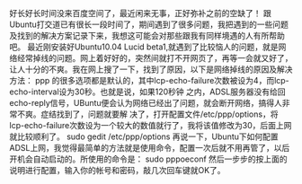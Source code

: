 好长好长时间没来百度空间了，最近闲来无事，正好弥补之前的空缺了！
跟Ubuntu打交道已有很长一段时间了，期间遇到了很多问题，我把遇到的一些问题及找到的解决方案记录下来，我想这可能会对那些跟我有同样境遇的人有所帮助吧。
最近刚安装好Ubuntu10.04 Lucid beta1,就遇到了比较恼人的问题，就是网络经常掉线的问题。网上着好好的，突然间就打不开网页了，再等一会就又好了，让人十分的不爽。我在网上搜了一下，找到了原因，以下是网络掉线的原因及解决方法：
ppp 的很多选项都是默认的，其中lcp-echo-failure次数被设为4，而lcp-echo-interval设为30秒。也就是说，如果120秒钟 之内，ADSL服务器没有给回echo-reply信号，UBuntu便会认为网络已经出了问题，就会断开网络，搞得人非常不爽。症结找到了，问题就要解 决了，打开配置文件/etc/ppp/options，将lcp-echo-failure次数设为一个较大的数值就行了，我将该值修改为30，后面上网 就比较顺利了。
sudo gedit /etc/ppp/options
再说一下，Ubuntu下如何配置ADSL上网，我觉得最简单的方法就是使用命令，配置一次后就不用再管了，以后开机会自动启动的。所使用的命令是：
sudo pppoeconf
然后一步步的按上面的说明进行配置，输入你的帐号和密码，敲几次回车键就OK了。
